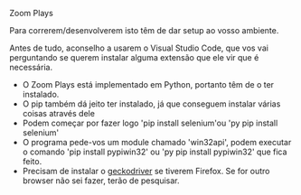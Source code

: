 Zoom Plays

Para correrem/desenvolverem isto têm de dar setup ao vosso ambiente.

Antes de tudo, aconselho a usarem o Visual Studio Code, que vos vai perguntando se querem instalar alguma extensão que ele vir que é necessária.

- O Zoom Plays está implementado em Python, portanto têm de o ter instalado.
- O pip também dá jeito ter instalado, já que conseguem instalar várias coisas através dele
- Podem começar por fazer logo 'pip install selenium'ou 'py pip install selenium'
- O programa pede-vos um module chamado 'win32api', podem executar o comando 'pip install pypiwin32' ou 'py pip install pypiwin32' que fica feito.
- Precisam de instalar o [geckodriver](https://github.com/mozilla/geckodriver/releases) se tiverem Firefox. Se for outro browser não sei fazer, terão de pesquisar.
